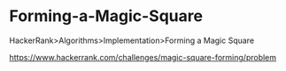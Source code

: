 # Forming-a-Magic-Square
HackerRank>Algorithms>Implementation>Forming a Magic Square

https://www.hackerrank.com/challenges/magic-square-forming/problem

